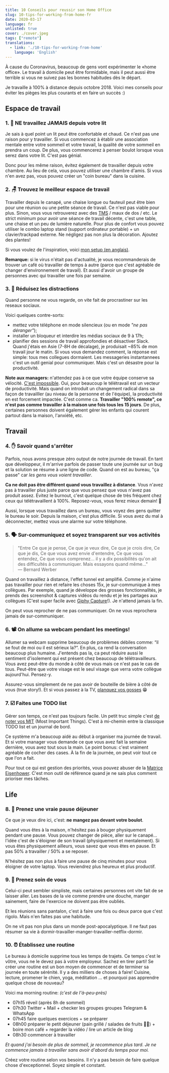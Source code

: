 ```yaml
---
title: 10 Conseils pour reussir son Home Office
slug: 10-tips-for-working-from-home-fr
date: 2020-03-17
language: fr
unlisted: true
cover: ./cover.jpeg
tags: ["remote"]
translations:
  - link: './10-tips-for-working-from-home'
    language: 'English'
---
```


À cause du Coronavirus, beaucoup de gens vont expérimenter le «home office». Le travail à domicile peut être formidable, mais il peut aussi être terrible si vous ne suivez pas les bonnes habitudes dès le départ.

Je travaille à 100% à distance depuis octobre 2018. Voici mes conseils pour éviter les pièges les plus courants et en faire un succès :)


## Espace de travail

### 1. 🛌 NE travaillez JAMAIS depuis votre lit
Je sais à quel point un lit peut être confortable et chaud. Ce n'est pas une raison pour y travailler. Si vous commencez à établir une association mentale entre votre sommeil et votre travail, la qualité de votre sommeil en prendra un coup. De plus, vous commencerez à penser boulot lorsque vous serez dans votre lit. C'est pas génial.

Donc pour les même raison, évitez également de travailler depuis votre chambre. Au lieu de cela, vous pouvez utiliser une chambre d'amis. Si vous n'en avez pas, vous pouvez créer un "coin bureau" dans la cuisine.


### 2. 🪑 Trouvez le meilleur espace de travail
Travailler depuis le canapé, une chaise longue ou fauteuil peut être bien pour une réunion ou une petite séance de travail. Ce n'est pas viable pour plus. Sinon, vous vous retrouverez avec des [TMS](https://fr.wikipedia.org/wiki/Trouble_musculosquelettique) / maux de dos / etc. Le strict minimum pour avoir une séance de travail décente, c'est une table, une chaise et un peu de lumière naturelle. Pour plus de confort vous pouvez utiliser le combo laptop stand (support ordinateur portable) + un clavier/trackpad externe. Ne négligez pas non plus la décoration. Ajoutez des plantes!

Si vous voulez de l'inspiration, voici [mon setup (en anglais)](/uses).

**Remarque:** si le virus n'était pas d'actualité, je vous recommanderais de trouver un café où travailler de temps à autre (parce que c'est agréable de changer d'environnement de travail). Et aussi d'avoir un groupe de personnes avec qui travailler une fois par semaine.


### 3. 📲 Réduisez les distractions
Quand personne ne vous regarde, on vite fait de procrastiner sur les reseaux sociaux.

Voici quelques contre-sorts:
* mettez votre téléphone en mode silencieux (ou en mode *"ne pas déranger"*);
* installer un bloqueur et interdire les médias sociaux de 9 à 17h;
* planifier des sessions de travail approfondies et désactiver Slack. Quand j'étais en Asie (7-8H de décalage), je produisait ~85% de mon travail jour le matin. Si vous vous demandez comment, la réponse est simple: tous mes collegues dormaient. Les messageries instantannees c'est un outil genial pour communiquer. Mais c'est un désastre pour la productivité.

**Note aux managers:** 
n'attendez pas à ce que votre équipe conserve sa vélocité. [C'est impossible](https://twitter.com/dhh/status/1239626937577828352). Oui, pour beaucoup le télétravail est un vecteur de productivité. Mais quand on introduit un changement radical dans sa façon de travailller (au niveau de la personne et de l'équipe), la productivité en est forcement impactée. C'est comme ca. **Travailler "100% remote", ce n'est pas comme travailler à la maison une fois tous les 15 jours**. De plus, certaines personnes doivent également gérer les enfants qui courent partout dans la maison, l'anxiété, etc.


## Travail

### 4. ✋ Savoir quand s'arrêter

Parfois, nous avons presque zéro output de notre journée de travail. En tant que développeur, il m'arrive parfois de passer toute une journée sur un bug et la solution se résume à une ligne de code. Quand on est au bureau, "ça passe" car *les gens vous voient travailler*.

**Ca ne doit pas être différent quand vous travaillez à distance**. Vous n'avez pas à travailler plus juste parce que vous pensez que vous n'avez pas produit assez. Evitez le burnout, c'est quelque chose de très fréquent chez ceux qui télétravaillent à 100%. Reposez-vous, vous ferez mieux demain! 💪

Aussi, lorsque vous travaillez dans un bureau, vous voyez des gens quitter le bureau le soir. Depuis la maison, c'est plus difficile. Si vous avez du mal à déconnecter, mettez vous une alarme sur votre téléphone.

### 5. 🗣 Sur-communiquez et soyez transparent sur vos activités

> "Entre Ce que je pense, Ce que je veux dire, Ce que je crois dire, Ce que je dis, Ce que vous avez envie d'entendre, Ce que vous entendez, Ce que vous comprenez... il y a dix possibilités qu'on ait des difficultés à communiquer. Mais essayons quand même..."  
> — Bernard Werber

Quand on travaillez à distance, l'effet tunnel est amplifié. Comme je n'aime pas travailler pour rien et refaire les choses 15x, je sur-communique à mes collègues. Par exemple, quand je développe des grosses fonctionnalités, je prends des screenshot & captures vidéos du rendu et je les partages aux collègues (C'est super facile avec [Giphy Capture](https://giphy.com/apps/giphycapture)!). Je n'attend jamais la fin.

On peut vous reprocher de ne pas communiquer. On ne vous reprochera jamais de sur-communiquer.


### 6. 📽 On allume sa webcam pendant les meetings!
Allumer sa webcam supprime beaucoup de problèmes débiles comme: “il se fout de moi ou il est sérieux la?“. En plus, ca rend la conversation beaucoup plus humaine. J'entends pas la, ca peut réduire aussi le sentiment d'isolement qui est présent chez beaucoup de télétravailleurs. Vous avez peut-être du monde à côté de vous mais ce n'est pas le cas de tous. Peut-être que votre visage est le seul visage que verra votre collègue aujourd'hui. Pensez-y.

Assurez-vous simplement de ne pas avoir de bouteille de bière à côté de vous (true story!). Et si vous passez à la TV, [planquez vos gosses](https://www.youtube.com/watch?v=Mh4f9AYRCZY&feature=emb_title) 😁


### 7. ☑️ Faites une TODO list
Gérer son temps, ce n'est pas toujours facile. Un petit truc simple c'est [de noter vos MIT](https://about.gitlab.com/blog/2018/05/17/eliminating-distractions-and-getting-things-done/#2-write-down-your-mits) (Most Important Things). C'est à mi-chemin entre la classique TODO list et un journal de bord.

Ce système m'a beaucoup aidé au début à organiser ma journée de travail. Et si votre manager vous demande ce que vous avez fait la semaine dernière, vous avez tout sous la main. Le point bonus: c'est vraiment agréable de cocher des cases. À la fin de la journée, on peut voir tout ce que l'on a fait.

Pour tout ce qui est gestion des priorités, vous pouvez abuser de la [Matrice Eisenhower](https://www.eisenhower.me/eisenhower-matrix/). C'est mon outil de référence quand je ne sais plus comment prioriser mes tâches.


## Life

### 8. 🍛 Prenez une vraie pause déjeuner
Ce que je veux dire ici, c'est: **ne mangez pas devant votre boulot**.

Quand vous êtes à la maison, n'hésitez pas à bouger physiquement pendant une pause. Vous pouvez changer de pièce, aller sur le canapé… l'idée c'est de s'éloigner de son travail (physiquement et mentalement). Si vous êtes physiquement ailleurs, vous savez que vous êtes en pause. Et pas 50% a travailler / 50% a se reposer.

N'hésitez pas non plus à faire une pause de cinq minutes pour vous éloigner de votre laptop. Vous reviendrez plus heureux et plus productif.


### 9. 🍃 Prenez soin de vous
Celui-ci peut sembler simpliste, mais certaines personnes ont vite fait de se laisser aller. Les bases de la vie comme prendre une douche, manger sainement, faire de l'exercice ne doivent pas être oubliés.

Et les réunions sans pantalon, c'est à faire une fois ou deux parce que c'est rigolo. Mais n'en faites pas une habitude.

On ne vit pas non plus dans un monde post-apocalyptique. Il ne faut pas résumer sa vie à dormir-travailler-manger-travailler-netflix-dormir.


### 10. ⏰ Établissez une routine
Le bureau à domicile supprime tous les temps de trajets. Ce temps c'est le vôtre, vous ne le devez pas à votre employeur. Sachez en tirer parti! Se créer une routine est un bon moyen de commencer et de terminer sa journée en toute sérénité. Il y a des milliers de choses à faire! Cuisine, lecture, promener le chien, yoga, méditation ... et pourquoi pas apprendre quelque chose de nouveau?

Voici ma morning routine: *(c'est de l'à-peu-près)*
* 07h15 réveil (après 8h de sommeil)
* 07h30 Twitter + Mail + checker les groupes groupes Telegram & WhatsApp
* 07h45 faire quelques exercices + se préparer
* 08h00 préparer le petit déjeuner (pain grillé / salades de fruits 👨‍🍳) + boire mon café + regarder la vidéo / lire un article de blog
* 08h30 commencer à travailler

*Et quand j'ai besoin de plus de sommeil, je recommence plus tard. Je ne commence jamais à travailler sans avoir d'abord du temps pour moi.*

Créez votre routine selon vos besoins. Il n'y a pas besoin de faire quelque chose d'exceptionnel. Soyez simple et constant.